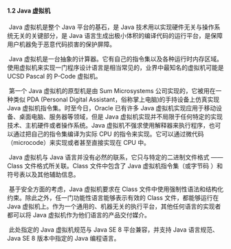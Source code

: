 #### 1.2 Java 虚拟机

​		Java 虚拟机是整个 Java 平台的基石，是 Java 技术用以实现硬件无关与操作系统无关的关键部分，是 Java 语言生成出极小体积的编译代码的运行平台，是保障用户机器免于恶意代码损害的保护屏障。

​		Java 虚拟机是一台抽象的计算器。它有自己的指令集以及各种运行时内存区域。使用虚拟机来实现一门程序设计语言是相当常见的，业界中最知名的虚拟机可能是 UCSD Pascal 的 P-Code 虚拟机。

​		第一个 Java 虚拟机的原型机是由 Sum Microsystems 公司实现的，它被用在一种类似 PDA (Personal Digital Assistant，俗称掌上电脑)的手持设备上仿真实现Java 虚拟机指令集。时至今日，Oracle 已有许多 Java 虚拟机实现应用于移动设备、桌面电脑、服务器等领域，但是 Java 虚拟机实现并不局限于任何特定的实现技术、主机硬件或者操作系统。Java 虚拟机不强求使用解释器来执行程序，也可以通过把自己的指令集编译为实际 CPU 的指令来实现。它可以通过微代码（microcode）来实现或者甚至直接实现在 CPU 中。

​		Java 虚拟机与 Java 语言并没有必然的联系，它只与特定的二进制文件格式 —— Class 文件格式所关联。Class 文件中包含了 Java 虚拟机指令集（或字节码 ）和符号表以及其他辅助信息。 

​		基于安全方面的考虑，Java 虚拟机要求在 Class 文件中使用强制性语法和结构化约束。除此之外，任一门功能性语言能够表示有效的 Class 文件，都能够运行在Java 虚拟机上。作为一个通用的、机器无关的执行平台，其他任何语言的实现者都可以将 Java 虚拟机作为他们语言的产品交付媒介。

​		此处指定的 Java 虚拟机规范与 Java SE 8 平台兼容，并支持 Java 语言规范、Java SE 8 版本中指定的 Java 编程语言。